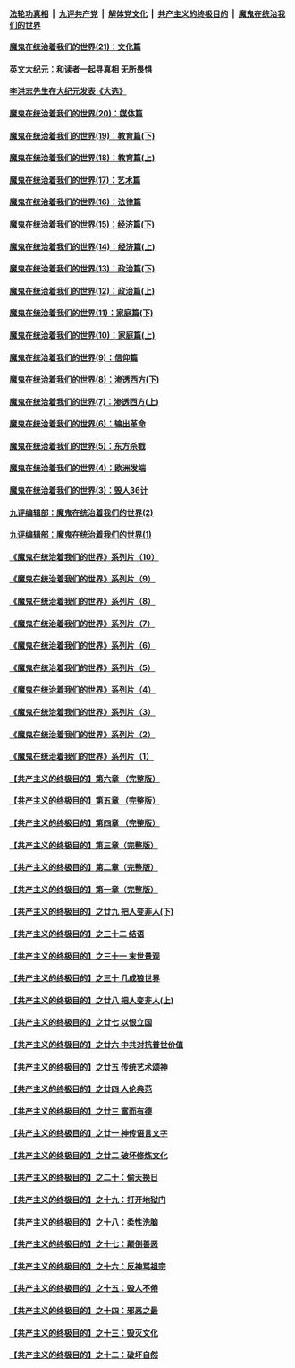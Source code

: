 ####  [法轮功真相](../../../../basic/blob/master/README.md?t=11281631) &nbsp;|&nbsp; [九评共产党](../../../../9ping.md/blob/master/README.md?t=11281631) &nbsp;|&nbsp; [解体党文化](../../../../jtdwh.md/blob/master/README.md?t=11281631)  &nbsp;|&nbsp; [共产主义的终极目的](../../../../gczydzjmd.md/blob/master/README.md?t=11281631) &nbsp;|&nbsp; [魔鬼在统治我们的世界](../../../../mgztzwmdsj.md/blob/master/README.md?t=11281631) 

#### [魔鬼在统治着我们的世界(21)：文化篇](../pages/nsc422/n10597706.md?t=11281631) 

#### [英文大纪元：和读者一起寻真相 无所畏惧](../pages/nsc422/n12542027.md?t=11281631) 

#### [李洪志先生在大纪元发表《大选》](../pages/nsc422/n12534746.md?t=11281631) 

#### [魔鬼在统治着我们的世界(20)：媒体篇](../pages/nsc422/n10586579.md?t=11281631) 

#### [魔鬼在统治着我们的世界(19)：教育篇(下)](../pages/nsc422/n10564808.md?t=11281631) 

#### [魔鬼在统治着我们的世界(18)：教育篇(上)](../pages/nsc422/n10526970.md?t=11281631) 

#### [魔鬼在统治着我们的世界(17)：艺术篇](../pages/nsc422/n10499093.md?t=11281631) 

#### [魔鬼在统治着我们的世界(16)：法律篇](../pages/nsc422/n10485969.md?t=11281631) 

#### [魔鬼在统治着我们的世界(15)：经济篇(下)](../pages/nsc422/n10469975.md?t=11281631) 

#### [魔鬼在统治着我们的世界(14)：经济篇(上)](../pages/nsc422/n10457370.md?t=11281631) 

#### [魔鬼在统治着我们的世界(13)：政治篇(下)](../pages/nsc422/n10448270.md?t=11281631) 

#### [魔鬼在统治着我们的世界(12)：政治篇(上)](../pages/nsc422/n10444576.md?t=11281631) 

#### [魔鬼在统治着我们的世界(11)：家庭篇(下)](../pages/nsc422/n10440961.md?t=11281631) 

#### [魔鬼在统治着我们的世界(10)：家庭篇(上)](../pages/nsc422/n10435448.md?t=11281631) 

#### [魔鬼在统治着我们的世界(9)：信仰篇](../pages/nsc422/n10432159.md?t=11281631) 

#### [魔鬼在统治着我们的世界(8)：渗透西方(下)](../pages/nsc422/n10429603.md?t=11281631) 

#### [魔鬼在统治着我们的世界(7)：渗透西方(上)](../pages/nsc422/n10426013.md?t=11281631) 

#### [魔鬼在统治着我们的世界(6)：输出革命](../pages/nsc422/n10421536.md?t=11281631) 

#### [魔鬼在统治着我们的世界(5)：东方杀戮](../pages/nsc422/n10417707.md?t=11281631) 

#### [魔鬼在统治着我们的世界(4)：欧洲发端](../pages/nsc422/n10414890.md?t=11281631) 

#### [魔鬼在统治着我们的世界(3)：毁人36计](../pages/nsc422/n10411583.md?t=11281631) 

#### [九评编辑部：魔鬼在统治着我们的世界(2)](../pages/nsc422/n10410036.md?t=11281631) 

#### [九评编辑部：魔鬼在统治着我们的世界(1)](../pages/nsc422/n10406825.md?t=11281631) 

#### [《魔鬼在统治着我们的世界》系列片（10）](../pages/nsc422/n12292670.md?t=11281631) 

#### [《魔鬼在统治着我们的世界》系列片（9）](../pages/nsc422/n12290859.md?t=11281631) 

#### [《魔鬼在统治着我们的世界》系列片（8）](../pages/nsc422/n12287445.md?t=11281631) 

#### [《魔鬼在统治着我们的世界》系列片（7）](../pages/nsc422/n12283425.md?t=11281631) 

#### [《魔鬼在统治着我们的世界》系列片（6）](../pages/nsc422/n12282314.md?t=11281631) 

#### [《魔鬼在统治着我们的世界》系列片（5）](../pages/nsc422/n12281419.md?t=11281631) 

#### [《魔鬼在统治着我们的世界》系列片（4）](../pages/nsc422/n12274024.md?t=11281631) 

#### [《魔鬼在统治着我们的世界》系列片（3）](../pages/nsc422/n12271322.md?t=11281631) 

#### [《魔鬼在统治着我们的世界》系列片（2）](../pages/nsc422/n12269049.md?t=11281631) 

#### [《魔鬼在统治着我们的世界》系列片（1）](../pages/nsc422/n12267575.md?t=11281631) 

#### [【共产主义的终极目的】第六章 （完整版）](../pages/nsc422/n11428913.md?t=11281631) 

#### [【共产主义的终极目的】第五章 （完整版）](../pages/nsc422/n11428912.md?t=11281631) 

#### [【共产主义的终极目的】第四章 （完整版）](../pages/nsc422/n11428907.md?t=11281631) 

#### [【共产主义的终极目的】第三章（完整版）](../pages/nsc422/n11428848.md?t=11281631) 

#### [【共产主义的终极目的】第二章（完整版）](../pages/nsc422/n11428831.md?t=11281631) 

#### [【共产主义的终极目的】第一章（完整版）](../pages/nsc422/n11417651.md?t=11281631) 

#### [【共产主义的终极目的】之廿九 把人变非人(下)](../pages/nsc422/n11344140.md?t=11281631) 

#### [【共产主义的终极目的】之三十二 结语](../pages/nsc422/n11360535.md?t=11281631) 

#### [【共产主义的终极目的】之三十一 末世景观](../pages/nsc422/n11351129.md?t=11281631) 

#### [【共产主义的终极目的】之三十 几成狼世界](../pages/nsc422/n11348280.md?t=11281631) 

#### [【共产主义的终极目的】之廿八 把人变非人(上)](../pages/nsc422/n11340492.md?t=11281631) 

#### [【共产主义的终极目的】之廿七 以恨立国](../pages/nsc422/n11336944.md?t=11281631) 

#### [【共产主义的终极目的】之廿六 中共对抗普世价值](../pages/nsc422/n11324785.md?t=11281631) 

#### [【共产主义的终极目的】之廿五 传统艺术颂神](../pages/nsc422/n11296396.md?t=11281631) 

#### [【共产主义的终极目的】之廿四 人伦典范](../pages/nsc422/n11296397.md?t=11281631) 

#### [【共产主义的终极目的】之廿三 富而有德](../pages/nsc422/n11283598.md?t=11281631) 

#### [【共产主义的终极目的】之廿一 神传语言文字](../pages/nsc422/n11263265.md?t=11281631) 

#### [【共产主义的终极目的】之廿二 破坏修炼文化](../pages/nsc422/n11245728.md?t=11281631) 

#### [【共产主义的终极目的】之二十：偷天换日](../pages/nsc422/n11238846.md?t=11281631) 

#### [【共产主义的终极目的】之十九：打开地狱门](../pages/nsc422/n11206376.md?t=11281631) 

#### [【共产主义的终极目的】之十八：柔性洗脑](../pages/nsc422/n11199994.md?t=11281631) 

#### [【共产主义的终极目的】之十七：颠倒善恶](../pages/nsc422/n11179782.md?t=11281631) 

#### [【共产主义的终极目的】之十六：反神骂祖宗](../pages/nsc422/n11166798.md?t=11281631) 

#### [【共产主义的终极目的】之十五：毁人不倦](../pages/nsc422/n11166792.md?t=11281631) 

#### [【共产主义的终极目的】之十四：邪恶之最](../pages/nsc422/n11150249.md?t=11281631) 

#### [【共产主义的终极目的】之十三：毁灭文化](../pages/nsc422/n11135227.md?t=11281631) 

#### [【共产主义的终极目的】之十二：破坏自然](../pages/nsc422/n11135214.md?t=11281631) 

